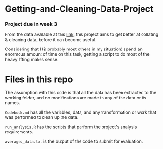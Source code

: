 # Getting-and-Cleaning-Data-Project
###  Project due in week 3

From the data available at this [link](http://archive.ics.uci.edu/ml/datasets/Human+Activity+Recognition+Using+Smartphones), this project aims to get better at collating & cleaning data, before it can become useful.

Considering that I (& probably most others in my situation) spend an enormous amount of time on this task, getting a script to 
do most of the heavy lifting makes sense. 

# Files in this repo

The assumption with this code is that all the data has been extracted to the working folder, and no modifications are made to any of the data or its names.

`Codebook.md` has all the variables, data, and any transformation or work that was performed to clean up the data. 

`run_analysis.R` has the scripts that perform the project's analysis requirements. 

`averages_data.txt` is the output of the code to submit for evaluation.

